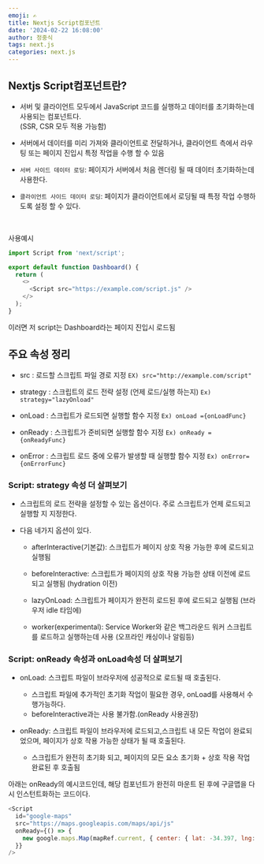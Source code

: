 ```yaml
---
emoji: ✍
title: Nextjs Script컴포넌트
date: '2024-02-22 16:08:00'
author: 정중식
tags: next.js
categories: next.js
---
```


## Nextjs Script컴포넌트란?

- 서버 및 클라이언트 모두에서 JavaScript 코드를 실행하고 데이터를 초기화하는데 사용되는 컴포넌트다.<br/>
  (SSR, CSR 모두 적용 가능함)

- 서버에서 데이터를 미리 가져와 클라이언트로 전달하거나, 클라이언트 측에서 라우팅 또는 페이지 진입시 특정 작업을 수행 할 수 있음

- `서버 사이드 데이터 로딩`: 페이지가 서버에서 처음 렌더링 될 때 데이터 초기화하는데 사용한다.

- `클라이언트 사이드 데이터 로딩`: 페이지가 클라이언트에서 로딩될 때 특정 작업 수행하도록 설정 할 수 있다.

<br/>

사용예시

```js
import Script from 'next/script';

export default function Dashboard() {
  return (
    <>
      <Script src="https://example.com/script.js" />
    </>
  );
}
```

이러면 저 script는 Dashboard라는 페이지 진입시 로드됨

## 주요 속성 정리

- src : 로드할 스크립트 파일 경로 지정
  `EX) src="http://example.com/script"`

- strategy : 스크립트의 로드 전략 설정 (언제 로드/실행 하는지)
  `Ex) strategy="lazyOnload"`

- onLoad : 스크립트가 로드되면 실행할 함수 지정
  `Ex) onLoad ={onLoadFunc}`

- onReady : 스크립트가 준비되면 실행할 함수 지정
  `Ex) onReady ={onReadyFunc}`

- onError : 스크립트 로드 중에 오류가 발생할 때 실행할 함수 지정
  `Ex) onError={onErrorFunc}`

### Script: strategy 속성 더 살펴보기

- 스크립트의 로드 전략을 설정할 수 있는 옵션이다. 주로 스크립트가 언제 로드되고 실행할 지 지정한다.

- 다음 네가지 옵션이 있다.

  - afterInteractive(기본값): 스크립트가 페이지 상호 작용 가능한 후에 로드되고 실행됨
    <br/>

  - beforeInteractive: 스크립트가 페이지의 상호 작용 가능한 상태 이전에 로드되고 실행됨
    (hydration 이전) <br/>

  - lazyOnLoad: 스크립트가 페이지가 완전히 로드된 후에 로드되고 실행됨 (브라우저 idle 타임에)
    <br/>

  - worker(experimental): Service Worker와 같은 백그라운드 워커 스크립트를 로드하고 실행하는데 사용
    (오프라인 캐싱이나 알림등)

### Script: onReady 속성과 onLoad속성 더 살펴보기

- onLoad: 스크립트 파일이 브라우저에 성공적으로 로드될 때 호출된다.

  - 스크립트 파일에 추가적인 초기화 작업이 필요한 경우, onLoad를 사용해서 수행가능하다.
  - beforeInteractive과는 사용 불가함.(onReady 사용권장)<br/>

- onReady: 스크립트 파일이 브라우저에 로드되고,스크립트 내 모든 작업이 완료되었으며, 페이지가 상호 작용 가능한 상태가 될 때 호출된다.
  - 스크립트가 완전히 초기화 되고, 페이지의 모든 요소 초기화 + 상호 작용 작업 완료된 후 호출됨

아래는 onReady의 예시코드인데, 해당 컴포넌트가 완전히 마운트 된 후에 구글맵을 다시 인스턴트화하는 코드이다.

```js
<Script
  id="google-maps"
  src="https://maps.googleapis.com/maps/api/js"
  onReady={() => {
    new google.maps.Map(mapRef.current, { center: { lat: -34.397, lng: 150.644 } }, (zoom: 8));
  }}
/>
```

```toc

```
